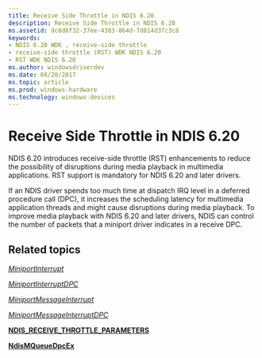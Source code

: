 ```yaml
---
title: Receive Side Throttle in NDIS 6.20
description: Receive Side Throttle in NDIS 6.20
ms.assetid: dc8d0f32-37ee-4383-864d-7d814d37c3c8
keywords:
- NDIS 6.20 WDK , receive-side throttle
- receive-side throttle (RST) WDK NDIS 6.20
- RST WDK NDIS 6.20
ms.author: windowsdriverdev
ms.date: 04/20/2017
ms.topic: article
ms.prod: windows-hardware
ms.technology: windows-devices
---
```


# Receive Side Throttle in NDIS 6.20





NDIS 6.20 introduces receive-side throttle (RST) enhancements to reduce the possibility of disruptions during media playback in multimedia applications. RST support is mandatory for NDIS 6.20 and later drivers.

If an NDIS driver spends too much time at dispatch IRQ level in a deferred procedure call (DPC), it increases the scheduling latency for multimedia application threads and might cause disruptions during media playback. To improve media playback with NDIS 6.20 and later drivers, NDIS can control the number of packets that a miniport driver indicates in a receive DPC.

## Related topics


[*MiniportInterrupt*](https://msdn.microsoft.com/library/windows/hardware/ff559395)

[*MiniportInterruptDPC*](https://msdn.microsoft.com/library/windows/hardware/ff559398)

[*MiniportMessageInterrupt*](https://msdn.microsoft.com/library/windows/hardware/ff559407)

[*MiniportMessageInterruptDPC*](https://msdn.microsoft.com/library/windows/hardware/ff559411)

[**NDIS\_RECEIVE\_THROTTLE\_PARAMETERS**](https://msdn.microsoft.com/library/windows/hardware/ff567241)

[**NdisMQueueDpcEx**](https://msdn.microsoft.com/library/windows/hardware/ff563640)

 

 






